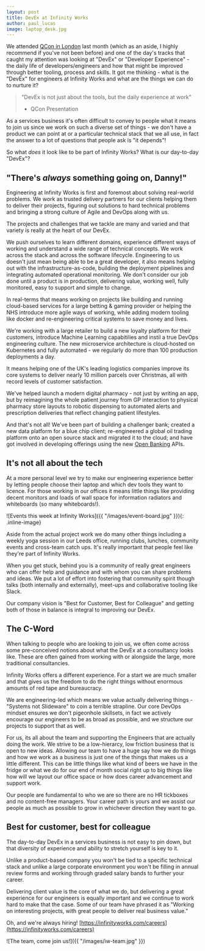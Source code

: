 ```yaml
---
layout: post
title: DevEx at Infinity Works
author: paul_lucas
image: laptop_desk.jpg
---
```


We attended [QCon in London](https://qconlondon.com) last month (which as an aside, I highly recommend if you've not been before) and one of the day's tracks that caught my attention was looking at "DevEx" or "Developer Experience" - the daily life of developers/engineers and how that might be improved through better tooling, process and skills.  It got me thinking - what is the "DevEx" for engineers at Infinity Works and what are the things we can do to nurture it?

> "DevEx is not just about the tools, but the daily experience at work"
> - QCon Presentation

As a services business it's often difficult to convey to people what it means to join us since we work on such a diverse set of things - we don't have a product we can point at or a particular technical stack that we all use, in fact the answer to a lot of questions that people ask is "it depends"!

So what _does_ it look like to be part of Infinity Works?  What is our day-to-day "DevEx"?

## "There's _always_ something going on, Danny!"

Engineering at Infinity Works is first and foremost about solving real-world problems.  We work as trusted delivery partners for our clients helping them to deliver their projects, figuring out solutions to hard technical problems and bringing a strong culture of Agile and DevOps along with us.

The projects and challenges that we tackle are many and varied and that variety is really at the heart of our DevEx.

We push ourselves to learn different domains, experience different ways of working and understand a wide range of technical concepts.  We work across the stack and across the software lifecycle.  Engineering to us doesn't just mean being able to be a great developer, it also means helping out with the infrastructure-as-code, building the deployment pipelines and integrating automated operational monitoring.    We don't consider our job done until a product is in production, delivering value, working well, fully monitored, easy to support and simple to change.

In real-terms that means working on projects like building and running cloud-based services for a large betting &amp; gaming provider or helping the NHS introduce more agile ways of working, while adding modern tooling like docker and re-engineering critical systems to save money and lives.

We're working with a large retailer to build a new loyalty platform for their customers, introduce Machine Learning capabitilies and instil a true DevOps engineering culture.  The new microservice architecture is cloud-hosted on Kubernetes and fully automated - we regularly do more than 100 production deployments a day.

It means helping one of the UK's leading logistics companies improve its core systems to deliver nearly 10 million parcels over Christmas, all with record levels of customer satisfaction.

We've helped launch a modern digital pharmacy - not just by writing an app, but by reimagining the whole patient journey from GP interaction to physical pharmacy store layouts to robotic dispensing to automated alerts and prescription deliveries that reflect changing patient lifestyles.

And that's not all!  We've been part of building a challenger bank; created a new data platform for a blue chip client; re-engineered a global oil trading platform onto an open source stack and migrated it to the cloud; and have got involved in developing offerings using the new [Open Banking](https://www.openbanking.org.uk) APIs.

## It's not all about the tech

At a more personal level we try to make our engineering experience better by letting people choose their laptop and which dev tools they want to licence.  For those working in our offices it means little things like providing decent monitors and loads of wall space for information radiators and whiteboards (so many whiteboards!).

![Events this week at Infinity Works]({{ "/images/event-board.jpg" }}){: .inline-image}

Aside from the actual project work we do many other things including a weekly yoga session in our Leeds office, running clubs, lunches, community events and cross-team catch ups.  It's really important that people feel like they're part of Infinity Works.

When you get stuck, behind you is a community of really great engineers who can offer help and guidance and with whom you can share problems and ideas.  We put a lot of effort into fostering that community spirit though talks (both internally and externally), meet-ups and collaborative tooling like Slack.  

Our company vision is "Best for Customer, Best for Colleague" and getting both of those in balance is integral to improving our DevEx.

## The C-Word

When talking to people who are looking to join us, we often come across some pre-conceived notions about what the DevEx at a consultancy looks like.  These are often gained from working with or alongside the large, more traditional consultancies.

Infinity Works offers a different experience.  For a start we are much smaller and that gives us the freedom to do the right things without enormous amounts of red tape and bureaucracy.

We are engineering-led which means we value actually delivering things - "Systems not Slideware" to coin a terrible strapline.  Our core DevOps mindset ensures we don't pigeonhole skillsets, in fact we actively encourage our engineers to be as broad as possible, and we structure our projects to support that as well.

For us, its all about the team and supporting the Engineers that are actually doing the work.  We strive to be a low-hierarcy, low friction business that is open to new ideas.  Allowing our team to have a huge say how we do things and how we work as a business is just one of the things that makes us a little different.  This can be little things like what kind of beers we have in the fridge or what we do for our end of month social right up to big things like how will we layout our office space or how does career advancement and support work.   

Our people are fundamental to who we are so there are no HR tickboxes and no content-free managers.  Your career path is yours and we assist our people as much as possible to grow in whichever direction they want to go.

## Best for customer, best for colleague

The day-to-day DevEx in a services business is not easy to pin down, but that diversity of experience and ability to stretch yourself is key to it.

Unlike a product-based company you won't be tied to a specific technical stack and unlike a large corporate environment you won't be filling in annual review forms and working through graded salary bands to further your career.

Delivering client value is the core of what we do, but delivering a great experience for our engineers is equally important and we continue to work hard to make that the case.  Some of our team have phrased it as "Working on interesting projects, with great people to deliver real business value."

Oh, and we're always hiring! [https://infinityworks.com/careers](https://infinityworks.com/careers)

![The team, come join us!]({{ "/images/iw-team.jpg" }})
